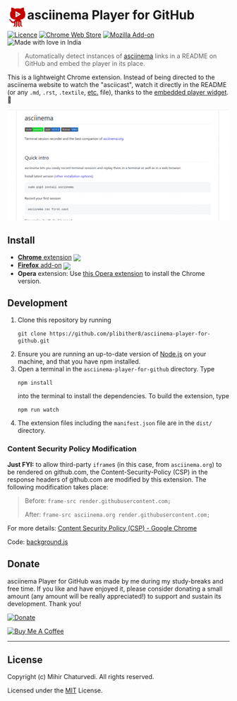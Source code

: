 # <img src="assets/icon.png" width="45" align="left"> asciinema Player for GitHub

[link-cws]: https://chrome.google.com/webstore/detail/mkllmpcfhjcbkmegdpnaemhpdddffhil "Version published on Chrome Web Store"
[link-amo]: https://addons.mozilla.org/en-US/firefox/addon/asciinema-player-for-github/ "Version published on Mozilla Add-ons"

[![Licence](https://img.shields.io/badge/License-MIT-green.svg?style=flat-square)](LICENSE) 
[![Chrome Web Store](https://img.shields.io/chrome-web-store/users/mkllmpcfhjcbkmegdpnaemhpdddffhil.svg?label=chrome%20users&style=flat-square)][link-cws]
[![Mozilla Add-on](https://img.shields.io/amo/users/asciinema-player-for-github.svg?label=firefox%20users&style=flat-square)][link-amo]
![Made with love in India](https://madewithlove.now.sh/in?heart=true&colorB=%23ff701f&template=flat-square)

> Automatically detect instances of [asciinema](https://asciinema.org) links in a README on GitHub and embed the player in its place.

This is a lightweight Chrome extension. Instead of being directed to the asciinema website to watch the "asciicast", watch it directly in the README (or any `.md`, `.rst`, `.textile`, [etc.](https://github.com/github/markup/blob/master/README.md#markups) file), thanks to the [embedded player widget](https://asciinema.org/docs/embedding). 🎉

![Demo](assets/demo.gif)

## Install

- [**Chrome** extension][link-cws] [<img valign="middle" src="https://img.shields.io/chrome-web-store/v/mkllmpcfhjcbkmegdpnaemhpdddffhil.svg?label=%20">][link-cws]
- [**Firefox** add-on][link-amo] [<img valign="middle" src="https://img.shields.io/amo/v/asciinema-player-for-github.svg?label=%20">][link-amo]
- **Opera** extension: Use [this Opera extension](https://addons.opera.com/en/extensions/details/download-chrome-extension-9/) to install the Chrome version.

## Development

1. Clone this repository by running
    ```
    git clone https://github.com/plibither8/asciinema-player-for-github.git
    ```
1. Ensure you are running an up-to-date version of [Node.js](https://nodejs.org/en/download/package-manager/) on your machine, and that you have npm installed.
1. Open a terminal in the `asciinema-player-for-github` directory. Type
    ```
    npm install
    ```
    into the terminal to install the dependencies. To build the extension, type
    ```
    npm run watch
    ```
1. The extension files including the `manifest.json` file are in the `dist/` directory.

### Content Security Policy Modification

**Just FYI:** to allow third-party `iframe`s (in this case, from `asciinema.org`) to be rendered on github.com, the Content-Security-Policy (CSP) in the response headers of github.com are modified by this extension. The following modification takes place:

> Before: `frame-src render.githubusercontent.com;`
>
> After: `frame-src asciinema.org render.githubusercontent.com;`

For more details: [Content Security Policy (CSP) - Google Chrome](https://developer.chrome.com/extensions/contentSecurityPolicy)

Code: [background.js](src/background.js)

## Donate

asciinema Player for GitHub was made by me during my study-breaks and free time. If you like and have enjoyed it, please consider donating a small amount (any amount will be really appreciated!) to support and sustain its development. Thank you!

[![Donate](https://img.shields.io/badge/donate-PayPal-blue.svg?style=for-the-badge&logo=paypal)](https://paypal.me/plibither8)

[![Buy Me A Coffee](https://www.buymeacoffee.com/assets/img/custom_images/purple_img.png)](https://www.buymeacoffee.com/plibither8)

---

## License

Copyright (c) Mihir Chaturvedi. All rights reserved.

Licensed under the [MIT](LICENSE) License.
